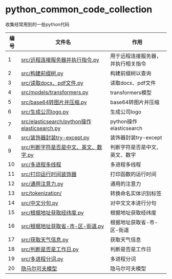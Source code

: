 # python_common_code_collection
收集经常用到的一些python代码

| 编号 |  文件名   | 作用  |
| ---- |  ----  | ----  |
| 1 | <a href="https://github.com/taishan1994/python_common_code_collection/blob/main/src/%E8%BF%9C%E7%A8%8B%E8%BF%9E%E6%8E%A5%E6%9C%8D%E5%8A%A1%E5%99%A8%E5%B9%B6%E6%89%A7%E8%A1%8C%E6%8C%87%E4%BB%A4.py">src/远程连接服务器并执行指令.py</a>  | 用于远程连接服务器，并执行相关指令 |
| 2 | <a href="https://github.com/taishan1994/python_common_code_collection/blob/main/src/%E6%9E%84%E5%BB%BA%E5%89%8D%E7%BC%80%E6%A0%91.py">src/构建前缀树.py</a>  | 构建前缀树以查询 |
| 3 | <a href="https://github.com/taishan1994/python_common_code_collection/blob/main/src/%E8%AF%BB%E5%8F%96docx%E3%80%81pdf%E6%96%87%E4%BB%B6.py">src/读取docx、pdf文件.py</a> | 读取docx、pdf文件 |
| 4 | <a href="https://github.com/taishan1994/python_common_code_collection/blob/main/src/models/transformers.py">src/models/transformers.py</a> | transformers模型 |
| 5 | <a href="https://github.com/taishan1994/python_common_code_collection/blob/main/src/base64%E8%BD%AC%E5%9B%BE%E7%89%87%E5%B9%B6%E5%8E%8B%E7%BC%A9.py">src/base64转图片并压缩.py</a> | base64转图片并压缩 |
| 6 | <a href="https://github.com/taishan1994/python_common_code_collection/blob/main/src/%E7%94%9F%E6%88%90%E5%85%AC%E5%8F%B8logo.py">src/生成公司logo.py</a> | 生成公司logo |
| 7 | <a href="https://github.com/taishan1994/python_common_code_collection/blob/main/src/elasticsearch/python%E6%93%8D%E4%BD%9Celasticsearch.py">src/elasticsearch/python操作elasticsearch.py</a> | python操作elasticsearch |
| 8 | <a href="https://github.com/taishan1994/python_common_code_collection/blob/main/src/%E8%A3%85%E9%A5%B0%E5%99%A8%E5%B0%81%E8%A3%85try-except.py">src/装饰器封装try-except.py</a> | 装饰器封装try-except |
| 9 | <a href="https://github.com/taishan1994/python_common_code_collection/blob/main/src/%E5%88%A4%E6%96%AD%E5%AD%97%E7%AC%A6%E6%98%AF%E5%90%A6%E6%98%AF%E4%B8%AD%E6%96%87%E3%80%81%E8%8B%B1%E6%96%87%E3%80%81%E6%95%B0%E5%AD%97.py">src/判断字符是否是中文、英文、数字.py</a> | 判断字符是否是中文、英文、数字 |
| 10 | <a href="https://github.com/taishan1994/python_common_code_collection/tree/main/src/%E5%A4%9A%E7%BA%BF%E7%A8%8B%E5%A4%9A%E8%BF%9B%E7%A8%8B%E7%9B%B8%E5%85%B3">src/多进程多线程</a> | 多进程多线程 |
| 11 | <a href="https://github.com/taishan1994/python_common_code_collection/blob/main/src/%E6%89%93%E5%8D%B0%E8%BF%90%E8%A1%8C%E6%97%B6%E9%97%B4%E8%A3%85%E9%A5%B0%E5%99%A8.py">src/打印运行时间装饰器</a> | 打印函数的运行时间|
| 12 | <a href="https://github.com/taishan1994/python_common_code_collection/blob/main/src/%E9%80%9A%E7%94%A8%E6%B3%A8%E6%84%8F%E5%8A%9B.py">src/通用注意力.py</a> | 通用的注意力|
| 13 | <a href="https://github.com/taishan1994/python_common_code_collection/tree/main/src/tokenization">src/tokenization/</a> | 转换命名实体识别标签|
| 14 | <a href="https://github.com/taishan1994/python_common_code_collection/blob/main/src/%E4%B8%AD%E6%96%87%E5%88%86%E5%8F%A5.py">src/中文分句.py</a> | 对中文文本进行分句|
| 15 | <a href="https://github.com/taishan1994/python_common_code_collection/blob/main/src/%E6%A0%B9%E6%8D%AE%E5%9C%B0%E5%9D%80%E8%8E%B7%E5%8F%96%E7%BB%8F%E7%BA%AC%E5%BA%A6.py">src/根据地址获取经纬度.py</a> | 根据地址获取经纬度|
| 16 | <a href="https://github.com/taishan1994/python_common_code_collection/blob/main/src/%E6%A0%B9%E6%8D%AE%E5%9C%B0%E5%9D%80%E6%8F%90%E5%8F%96%E7%9C%81-%E5%B8%82-%E5%8C%BA-%E8%A1%97%E9%81%93.py">src/根据地址获取省-市-区-街道.py</a> | 根据地址获取省-市-区-街道|
| 17 | <a href="https://github.com/taishan1994/python_common_code_collection/blob/main/src/%E8%8E%B7%E5%8F%96%E5%A4%A9%E6%B0%94%E4%BF%A1%E6%81%AF.py">src/获取天气信息.py</a> | 获取天气信息|
| 18 | <a href="https://github.com/taishan1994/python_common_code_collection/tree/main/src/判断是否是工作日.py">src/判断是否是工作日.py</a> | 判断是否是工作日|
| 19 | <a href="https://github.com/taishan1994/python_common_code_collection/blob/main/src/%E5%A4%9A%E8%BF%9B%E7%A8%8B%E5%88%86%E8%AF%8D.py">src/多进程分词.py</a> | 多进程分词|
| 20 | <a href="https://github.com/Htring/HMM_NER">隐马尔可夫模型</a> | 隐马尔可夫模型|


